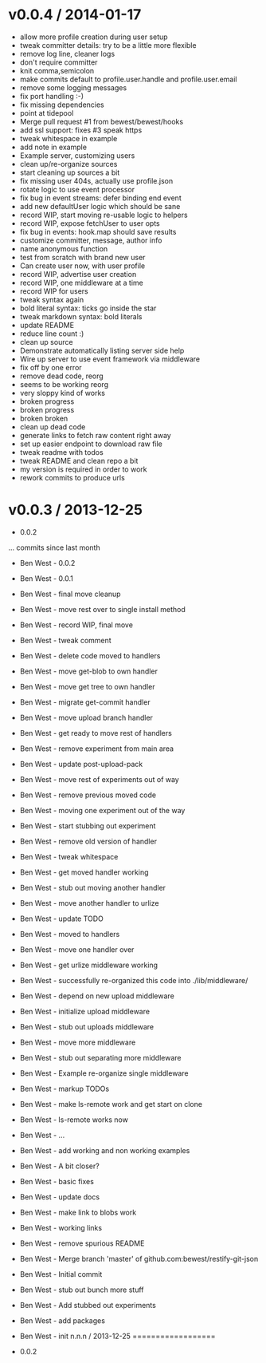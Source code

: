 
v0.0.4 / 2014-01-17
==================

 * allow more profile creation during user setup
 * tweak committer details: try to be a little more flexible
 * remove log line, cleaner logs
 * don't require committer
 * knit comma,semicolon
 * make commits default to profile.user.handle and profile.user.email
 * remove some logging messages
 * fix port handling :-)
 * fix missing dependencies
 * point at tidepool
 * Merge pull request #1 from bewest/bewest/hooks
 * add ssl support: fixes #3 speak https
 * tweak whitespace in example
 * add note in example
 * Example server, customizing users
 * clean up/re-organize sources
 * start cleaning up sources a bit
 * fix missing user 404s, actually use profile.json
 * rotate logic to use event processor
 * fix bug in event streams: defer binding end event
 * add new defaultUser logic which should be sane
 * record WIP, start moving re-usable logic to helpers
 * record WIP, expose fetchUser to user opts
 * fix bug in events: hook.map should save results
 * customize committer, message, author info
 * name anonymous function
 * test from scratch with brand new user
 * Can create user now, with user profile
 * record WIP, advertise user creation
 * record WIP, one middleware at a time
 * record WIP for users
 * tweak syntax again
 * bold literal syntax: ticks go inside the star
 * tweak markdown syntax: bold literals
 * update README
 * reduce line count :)
 * clean up source
 * Demonstrate automatically listing server side help
 * Wire up server to use event framework via middleware
 * fix off by one error
 * remove dead code, reorg
 * seems to be working reorg
 * very sloppy kind of works
 * broken progress
 * broken progress
 * broken broken
 * clean up dead code
 * generate links to fetch raw content right away
 * set up easier endpoint to download raw file
 * tweak readme with todos
 * tweak README and clean repo a bit
 * my version is required in order to work
 * rework commits to produce urls


v0.0.3 / 2013-12-25
==================

 * 0.0.2

... commits since last month

  * Ben West - 0.0.2
  * Ben West - 0.0.1
  * Ben West - final move cleanup
  * Ben West - move rest over to single install method
  * Ben West - record WIP, final move
  * Ben West - tweak comment
  * Ben West - delete code moved to handlers
  * Ben West - move get-blob to own handler
  * Ben West - move get tree to own handler
  * Ben West - migrate get-commit handler
  * Ben West - move upload branch handler
  * Ben West - get ready to move rest of handlers
  * Ben West - remove experiment from main area
  * Ben West - update post-upload-pack
  * Ben West - move rest of experiments out of way
  * Ben West - remove previous moved code
  * Ben West - moving one experiment out of the way
  * Ben West - start stubbing out experiment
  * Ben West - remove old version of handler
  * Ben West - tweak whitespace
  * Ben West - get moved handler working
  * Ben West - stub out moving another handler
  * Ben West - move another handler to urlize
  * Ben West - update TODO
  * Ben West - moved to handlers
  * Ben West - move one handler over
  * Ben West - get urlize middleware working
  * Ben West - successfully re-organized this code into ./lib/middleware/
  * Ben West - depend on new upload middleware
  * Ben West - initialize upload middleware
  * Ben West - stub out uploads middleware
  * Ben West - move more middleware
  * Ben West - stub out separating more middleware
  * Ben West - Example re-organize single middleware
  * Ben West - markup TODOs
  * Ben West - make ls-remote work and get start on clone
  * Ben West - ls-remote works now
  * Ben West - ...
  * Ben West - add working and non working examples
  * Ben West - A bit closer?
  * Ben West - basic fixes
  * Ben West - update docs
  * Ben West - make link to blobs work
  * Ben West - working links
  * Ben West - remove spurious README
  * Ben West - Merge branch 'master' of github.com:bewest/restify-git-json
  * Ben West - Initial commit
  * Ben West - stub out bunch more stuff
  * Ben West - Add stubbed out experiments
  * Ben West - add packages
  * Ben West - init
n.n.n / 2013-12-25
==================

 * 0.0.2

